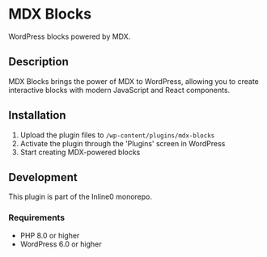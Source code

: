 # MDX Blocks

WordPress blocks powered by MDX.

## Description

MDX Blocks brings the power of MDX to WordPress, allowing you to create interactive blocks with modern JavaScript and React components.

## Installation

1. Upload the plugin files to `/wp-content/plugins/mdx-blocks`
2. Activate the plugin through the 'Plugins' screen in WordPress
3. Start creating MDX-powered blocks

## Development

This plugin is part of the Inline0 monorepo.

### Requirements

- PHP 8.0 or higher
- WordPress 6.0 or higher

